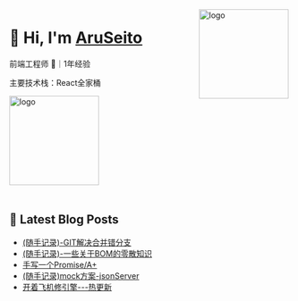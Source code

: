 <img src="https://github-readme-stats.vercel.app/api?username=AruSeito&show_icons=true" alt="logo" height="160" align="right" style="margin: 5px; margin-bottom: 20px;" />

# 👋 Hi, I'm [AruSeito](https://aruseito.github.io/)

前端工程师 🤖｜1年经验 

主要技术栈：React全家桶

<img src="https://github-profile-trophy.vercel.app/?username=AruSeito&theme=flat&column=7" alt="logo" height="160" align="center" style="margin: auto; margin-bottom: 20px;" />


## 📕 Latest Blog Posts

<!-- BLOG-POST-LIST:START -->
- [(随手记录)-GIT解决合并错分支](https://aruseito.github.io/article/afdedcbf/)
- [(随手记录)-一些关于BOM的零散知识](https://aruseito.github.io/article/668e3aae/)
- [手写一个Promise/A+](https://aruseito.github.io/article/ba852590/)
- [(随手记录)mock方案-jsonServer](https://aruseito.github.io/article/5adf6b08/)
- [开着飞机修引擎---热更新](https://aruseito.github.io/article/57ff1b88/)
<!-- BLOG-POST-LIST:END -->





